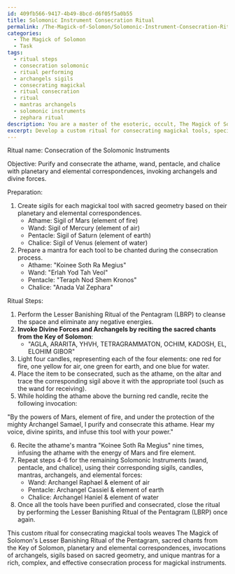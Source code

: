 ```yaml
---
id: 409fb566-9417-4b49-8bcd-d6f05f5a0b55
title: Solomonic Instrument Consecration Ritual
permalink: /The-Magick-of-Solomon/Solomonic-Instrument-Consecration-Ritual/
categories:
  - The Magick of Solomon
  - Task
tags:
  - ritual steps
  - consecration solomonic
  - ritual performing
  - archangels sigils
  - consecrating magickal
  - ritual consecration
  - ritual
  - mantras archangels
  - solomonic instruments
  - zephara ritual
description: You are a master of the esoteric, occult, The Magick of Solomon, you complete tasks to the absolute best of your ability, no matter if you think you were not trained to do the task specifically, you will attempt to do it anyways, since you have performed the tasks you are given with great mastery, accuracy, and deep understanding of what is requested. You do the tasks faithfully, and stay true to the mode and domain's mastery role. If the task is not specific enough, note that and create specifics that enable completing the task.
excerpt: Develop a custom ritual for consecrating magickal tools, specifically within the framework of The Magick of Solomon. Incorporate the use of Lesser Banishing Ritual of the Pentagram (LBRP) and the sacred chants from the Key of Solomon. Detail the steps for purifying and consecrating the chosen magickal instruments, such as the athame, wand, pentacle, and chalice, with the integration of planetary and elemental correspondences. Additionally, weave in the invocation of archangels and divine forces. To enhance the complexity of the ritual, create various sigils with sacred geometry for each instrument, as well as compose a unique mantra to be uttered during the consecration process.
---
```

Ritual name: Consecration of the Solomonic Instruments

Objective: Purify and consecrate the athame, wand, pentacle, and chalice with planetary and elemental correspondences, invoking archangels and divine forces.

Preparation:

1. Create sigils for each magickal tool with sacred geometry based on their planetary and elemental correspondences.
   - Athame: Sigil of Mars (element of fire)
   - Wand: Sigil of Mercury (element of air)
   - Pentacle: Sigil of Saturn (element of earth)
   - Chalice: Sigil of Venus (element of water)
2. Prepare a mantra for each tool to be chanted during the consecration process.
   - Athame: "Koinee Soth Ra Megius"
   - Wand: "Erlah Yod Tah Veol"
   - Pentacle: "Teraph Nod Shem Kronos"
   - Chalice: "Anada Val Zephara"

Ritual Steps:

1. Perform the Lesser Banishing Ritual of the Pentagram (LBRP) to cleanse the space and eliminate any negative energies.
2. **Invoke Divine Forces and Archangels by reciting the sacred chants from the Key of Solomon**:
   - "AGLA, ARARITA, YHVH, TETRAGRAMMATON, OCHIM, KADOSH, EL, ELOHIM GIBOR"
3. Light four candles, representing each of the four elements: one red for fire, one yellow for air, one green for earth, and one blue for water.
4. Place the item to be consecrated, such as the athame, on the altar and trace the corresponding sigil above it with the appropriate tool (such as the wand for receiving).
5. While holding the athame above the burning red candle, recite the following invocation:

"By the powers of Mars, element of fire, and under the protection of the mighty Archangel Samael, I purify and consecrate this athame. Hear my voice, divine spirits, and infuse this tool with your power."

6. Recite the athame's mantra "Koinee Soth Ra Megius" nine times, infusing the athame with the energy of Mars and fire element.
7. Repeat steps 4-6 for the remaining Solomonic Instruments (wand, pentacle, and chalice), using their corresponding sigils, candles, mantras, archangels, and elemental forces:
   - Wand: Archangel Raphael & element of air
   - Pentacle: Archangel Cassiel & element of earth
   - Chalice: Archangel Haniel & element of water
8. Once all the tools have been purified and consecrated, close the ritual by performing the Lesser Banishing Ritual of the Pentagram (LBRP) once again.

This custom ritual for consecrating magickal tools weaves The Magick of Solomon's Lesser Banishing Ritual of the Pentagram, sacred chants from the Key of Solomon, planetary and elemental correspondences, invocations of archangels, sigils based on sacred geometry, and unique mantras for a rich, complex, and effective consecration process for magickal instruments.

